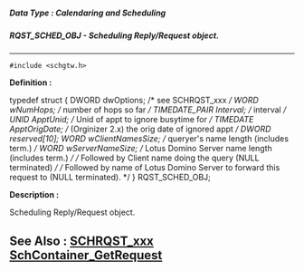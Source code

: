 ##### Data Type : Calendaring and Scheduling
##### RQST_SCHED_OBJ - Scheduling Reply/Request object.
---
```
#include <schgtw.h>
```

**Definition :**

typedef struct {
   DWORD         dwOptions;        /* see SCHRQST_xxx */
   WORD          wNumHops;         /* number of hops so far */
   TIMEDATE_PAIR Interval;         /* interval */
   UNID          ApptUnid;         /* Unid of appt to ignore
                                      busytime for */
   TIMEDATE      ApptOrigDate;     /* (Orginizer 2.x) the orig date
                                      of ignored appt */
   DWORD         reserved[10];
   WORD          wClientNamesSize; /* queryer's name length
                                      (includes term.) */
   WORD          wServerNameSize;  /* Lotus Domino Server name length
                                      (includes term.) */
/* Followed by Client name doing the query (NULL terminated) */
/* Followed by name of Lotus Domino Server to forward this request to
  (NULL terminated). */
} RQST_SCHED_OBJ;

**Description :**

Scheduling Reply/Request object.


**See Also :**
[SCHRQST_xxx](/domino-c-api-docs/reference/Symb/SCHRQST_xxx)
[SchContainer_GetRequest](/domino-c-api-docs/reference/Func/SchContainer_GetRequest)
---
